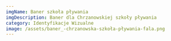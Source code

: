 ```yaml
---
imgName: Baner szkoła pływania
imgDescription: Baner dla Chrzanowskiej szkoły pływania
category: Identyfikacje Wizualne
image: /assets/baner_-chrzanowska-szkoła-pływania-fala.png
---
```

